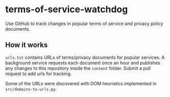 # terms-of-service-watchdog

Use GitHub to track changes in popular terms of service and privacy policy documents.

How it works
---
`urls.txt` contains URLs of terms/privacy documents for popular services. A background service requests each document once an hour and publishes any changes to this repository inside the `content` folder. Submit a pull request to add urls for tracking.

Some of the URLs were discovered with DOM heuristics implemented in `src/domains-to-urls.py`.